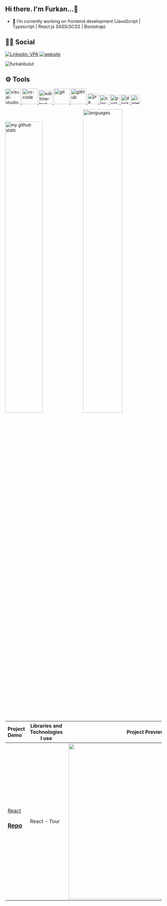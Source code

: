 ## Hi there. I'm Furkan...👋


- 🔭 I’m currently working on frontend development (JavaScript | Typescript | React.js  SASS/SCSS | Bootstrap)

## 👨👩 Social

[![Linkedin: VPA](https://img.shields.io/badge/linkedin-%230077B5.svg?&style=for-the-badge&logo=linkedin&logoColor=white)](https://www.linkedin.com/in/furkanbulut96/)
[![website](https://img.shields.io/badge/gmail-f1f2f6.svg?&style=for-the-badge&logo=gmail&logoColor=red)](mailto:furkanbulut2023@gmail.com)

<p align="left"> <img src="https://komarev.com/ghpvc/?username=furkanbulut96" alt="furkanbulut" /> </p>

## ⚙ Tools

<a href="#" target="_blank"> <img src="https://img.icons8.com/color/452/visual-studio-2019.png" alt="visual-studio" height="50"/> </a> 
<a href="#" target="_blank"> <img src="https://www.pngitem.com/pimgs/m/80-800968_vscode-visual-studio-logo-png-transparent-png.png" alt="vs-code" height="50"/> </a> 
<a href="#" target="_blank"> <img src="https://cdn.icon-icons.com/icons2/1381/PNG/512/sublimetext_94866.png" alt="sublime-text" height="45"/> </a> 
<a href="#" target="_blank"> <img src="https://www.vectorlogo.zone/logos/git-scm/git-scm-icon.svg" alt="git" height="50"/> </a> 
<a href="#" target="_blank"> <img src="https://seeklogo.com/images/G/github-logo-5F384D0265-seeklogo.com.png" alt="gitHub" height="50"/> </a> 
<a href="#" target="_blank"> <img src="https://img.shields.io/badge/jira-1e90ff.svg?&style=for-the-badge&logo=jira&logoColor=white" height="35" alt="jira"/> </a> 
<a href="#" target="_blank"> <img src="https://upload.wikimedia.org/wikipedia/commons/thumb/b/b9/Slack_Technologies_Logo.svg/1280px-Slack_Technologies_Logo.svg.png" height="30" alt="slack"/> </a>
<a href="#" target="_blank"> <img src="https://seeklogo.com/images/P/postman-logo-0087CA0D15-seeklogo.com.png" height="30" alt="postman"/> </a>
<a href="#" target="_blank"> <img src="https://seeklogo.com/images/D/docker-inc-logo-4A9A703EFB-seeklogo.com.png" height="30" alt="docker"/> </a>
<a href="#" target="_blank"> <img src="https://seeklogo.com/images/I/intellij-idea-logo-F0395EF783-seeklogo.com.png" height="30" alt="intellij"/> </a>

</p>
<p align="left">
<img src="https://github-readme-stats.vercel.app/api?username=furkanbulut96&theme=chartreuse-dark" alt="my github stats" width="49%"/> <img src="https://github-readme-stats.vercel.app/api/top-langs/?username=furkanbulut96&theme=chartreuse-dark&layout=compact" alt="languages" width="50%" >

Project Demo       |Libraries and Technologies I use  |Project Preview   
:-------------------------|---------------------|------------------
[React](https://food-app-react-project.netlify.app/) <h3>[Repo](https://food-app-react-project.netlify.app/)</h3> | React - Tour  |<img src="https://media.giphy.com/media/v1.Y2lkPTc5MGI3NjExNTU0NDQyZjc3ZDA5NzgyZjRlNGEwM2RjOGVjMjE4MDgwN2JjYjllZiZjdD1n/BFTIo8mv9mXdDVKQSJ/giphy.gif" align="right" width="500">



